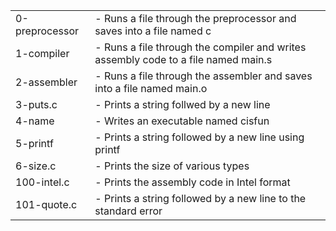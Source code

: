 <table>
<tr>
	<td>0-preprocessor</td>
	<td> - Runs a file through the preprocessor and saves into a file named c</td>
</tr>
<tr>
	<td>1-compiler</td>
	<td> - Runs a file through the compiler and writes assembly code to a file named main.s</td>
</tr>
<tr>
	<td>2-assembler</td>
	<td> - Runs a file through the assembler and saves into a file named main.o</td>
</tr>
<tr>
	<td>3-puts.c</td>
	<td> - Prints a string follwed by a new line</td>
</tr>
<tr>
	<td>4-name</td>
	<td> - Writes an executable named cisfun</td>
</tr>
<tr>
	<td>5-printf</td>
	<td> - Prints a string followed by a new line using printf</td>
</tr>
<tr>
	<td>6-size.c</td>
	<td> - Prints the size of various types</td>
</tr>
<tr>
	<td>100-intel.c</td>
	<td> - Prints the assembly code in Intel format</td>
</tr>
<tr>
	<td>101-quote.c</td>
	<td> - Prints a string followed by a new line to the standard error</td>
</tr>
